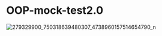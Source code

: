 # OOP-mock-test2.0

![279329900_750318639480307_4738960157514654790_n](https://user-images.githubusercontent.com/91715582/166489411-1136ccab-1887-4263-9fe4-e89202277395.jpg)
